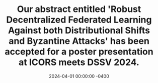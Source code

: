 ---
title: Our abstract entitled '<b>Robust Decentralized Federated Learning Against both Distributional Shifts and Byzantine Attacks</b>' has been accepted for a poster presentation at ICORS meets DSSV 2024.
date: 2024-04-01 00:00:00 -0400
---